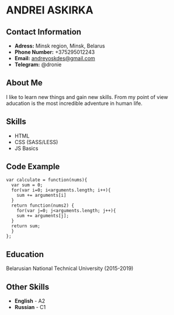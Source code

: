 # ANDREI ASKIRKA
## Contact Information
- **Adress:** Minsk region, Minsk, Belarus
- **Phone Number:** +375295012243
- **Email:** andreyoskdes@gmail.com
- **Telegram:** @dronie

## About Me
I like to learn new things and gain new skills. From my point of view aducation is the most incredible adventure in human life.

## Skills
- HTML
- CSS (SASS/LESS)
- JS Basics

## Code Example
```
var calculate = function(nums){
  var sum = 0;
  for(var i=0; i<arguments.length; i++){
    sum += arguments[i]
  }
  return function(nums2) {
    for(var j=0; j<arguments.length; j++){
    sum += arguments[j];
  }
  return sum;
  } 
};
```
## Education

Belarusian National Technical University (2015-2019)

## Other Skills

- **English** - A2
- **Russian** - C1
